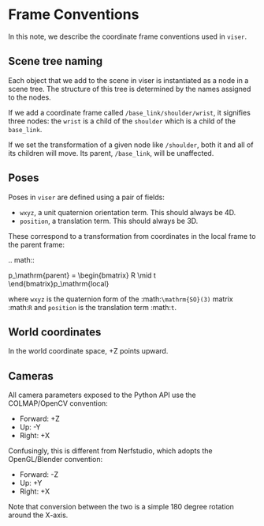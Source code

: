 # Frame Conventions

In this note, we describe the coordinate frame conventions used in `viser`.

## Scene tree naming

Each object that we add to the scene in viser is instantiated as a node in a
scene tree. The structure of this tree is determined by the names assigned to
the nodes.

If we add a coordinate frame called `/base_link/shoulder/wrist`, it signifies
three nodes: the `wrist` is a child of the `shoulder` which is a child of the
`base_link`.

If we set the transformation of a given node like `/shoulder`, both it and all
of its children will move. Its parent, `/base_link`, will be unaffected.

## Poses

Poses in `viser` are defined using a pair of fields:

- `wxyz`, a unit quaternion orientation term. This should always be 4D.
- `position`, a translation term. This should always be 3D.

These correspond to a transformation from coordinates in the local frame to the
parent frame:

<!-- prettier-ignore-start -->

.. math::

   p_\mathrm{parent} = \begin{bmatrix} R \mid t \end{bmatrix}p_\mathrm{local}

<!-- prettier-ignore-end -->

where `wxyz` is the quaternion form of the :math:`\mathrm{SO}(3)` matrix
:math:`R` and `position` is the translation term :math:`t`.

## World coordinates

In the world coordinate space, +Z points upward.

## Cameras

All camera parameters exposed to the Python API use the COLMAP/OpenCV
convention:

- Forward: +Z
- Up: -Y
- Right: +X

Confusingly, this is different from Nerfstudio, which adopts the OpenGL/Blender
convention:

- Forward: -Z
- Up: +Y
- Right: +X

Note that conversion between the two is a simple 180 degree rotation around the
X-axis.
